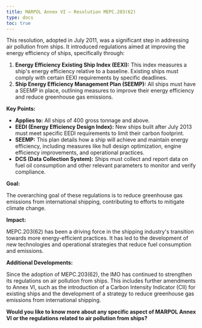 ```yaml
---
title: MARPOL Annex VI – Resolution MEPC.203(62)
type: docs
toc: true
---
```



This resolution, adopted in July 2011, was a significant step in addressing air pollution from ships. It introduced regulations aimed at improving the energy efficiency of ships, specifically through:

1. **Energy Efficiency Existing Ship Index (EEXI):** This index measures a ship's energy efficiency relative to a baseline. Existing ships must comply with certain EEXI requirements by specific deadlines.
2. **Ship Energy Efficiency Management Plan (SEEMP):** All ships must have a SEEMP in place, outlining measures to improve their energy efficiency and reduce greenhouse gas emissions.

**Key Points:**

- **Applies to:** All ships of 400 gross tonnage and above.
- **EEDI (Energy Efficiency Design Index):** New ships built after July 2013 must meet specific EEDI requirements to limit their carbon footprint.
- **SEEMP:** This plan details how a ship will achieve and maintain energy efficiency, including measures like hull design optimization, engine efficiency improvements, and operational practices.
- **DCS (Data Collection System):** Ships must collect and report data on fuel oil consumption and other relevant parameters to monitor and verify compliance.

**Goal:**

The overarching goal of these regulations is to reduce greenhouse gas emissions from international shipping, contributing to efforts to mitigate climate change.

**Impact:**

MEPC.203(62) has been a driving force in the shipping industry's transition towards more energy-efficient practices. It has led to the development of new technologies and operational strategies that reduce fuel consumption and emissions.

**Additional Developments:**

Since the adoption of MEPC.203(62), the IMO has continued to strengthen its regulations on air pollution from ships. This includes further amendments to Annex VI, such as the introduction of a Carbon Intensity Indicator (CII) for existing ships and the development of a strategy to reduce greenhouse gas emissions from international shipping.

**Would you like to know more about any specific aspect of MARPOL Annex VI or the regulations related to air pollution from ships?**

